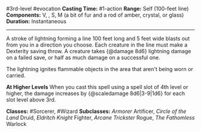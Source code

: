 #3rd-level #evocation
**Casting Time:** #1-action
**Range:** Self (100-feet line)
**Components:** V, , S, M (a bit of fur and a rod of amber, crystal, or glass)
**Duration:** Instantaneous

---

A stroke of lightning forming a line 100 feet long and 5 feet wide blasts out from you in a direction you choose. Each creature in the line must make a Dexterity saving throw. A creature takes {@damage 8d6} lightning damage on a failed save, or half as much damage on a successful one.

The lightning ignites flammable objects in the area that aren't being worn or carried.

**At Higher Levels**
When you cast this spell using a spell slot of 4th level or higher, the damage increases by {@scaledamage 8d6|3-9|1d6} for each slot level above 3rd.

**Classes:** #Sorcerer, #Wizard
**Subclasses:** *Armorer* Artificer, *Circle of the Land* Druid, *Eldritch Knight* Fighter, *Arcane Trickster* Rogue, *The Fathomless* Warlock
